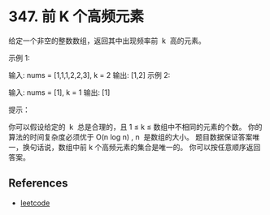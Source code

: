 # 347. 前 K 个高频元素

给定一个非空的整数数组，返回其中出现频率前  k  高的元素。

示例 1:

输入: nums = [1,1,1,2,2,3], k = 2
输出: [1,2]
示例 2:

输入: nums = [1], k = 1
输出: [1]

提示：

你可以假设给定的  k  总是合理的，且 1 ≤ k ≤ 数组中不相同的元素的个数。
你的算法的时间复杂度必须优于 O(n log n) , n  是数组的大小。
题目数据保证答案唯一，换句话说，数组中前 k 个高频元素的集合是唯一的。
你可以按任意顺序返回答案。

## References

- [leetcode](https://leetcode-cn.com/problems/top-k-frequent-elements)
